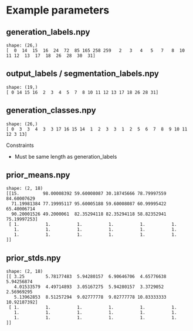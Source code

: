 Example parameters
==================

generation_labels.npy
---------------------

    shape: (26,)
    [  0  14  15  16  24  72  85 165 258 259   2   3   4   5   7   8  10  11 12  13  17  18  26  28  30  31]

output_labels / segmentation_labels.npy
-----------------------

    shape: (19,)
    [ 0 14 15 16  2  3  4  5  7  8 10 11 12 13 17 18 26 28 31]

generation_classes.npy
----------------------

    shape: (26,)
    [ 0  3  3  4  3  3 17 16 15 14  1  2  3  3  1  2  5  6  7  8  9 10 11 12 3 13]

Constraints

* Must be same length as generation_labels

prior_means.npy
---------------

    shape: (2, 18)
    [[15.         98.00008392 59.60008087 30.18745666 78.79997559 84.60007629
      71.19981384 77.19995117 95.60005188 59.60008087 60.99995422 65.40006714
      90.20001526 49.2000061  82.35294118 82.35294118 58.82352941 75.19997253]
     [ 1.          1.          1.          1.          1.          1.
       1.          1.          1.          1.          1.          1.
       1.          1.          1.          1.          1.          1.        ]]

prior_stds.npy
--------------

    shape: (2, 18)
    [[ 3.25        5.78177483  5.94280157  6.90646706  4.65776638  5.94256874
       4.01533579  4.49714893  3.05167275  5.94280157  3.3729052   2.56969295
       5.13962853  8.51257294  9.02777778  9.02777778 10.83333333 10.92187392]
     [ 1.          1.          1.          1.          1.          1.
       1.          1.          1.          1.          1.          1.
       1.          1.          1.          1.          1.          1.        ]]
